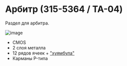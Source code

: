 # Арбитр (315-5364 / TA-04)

Раздел для арбитра.

![image](https://user-images.githubusercontent.com/5828819/177949837-0c19fe41-7c9c-4b1b-a339-cf1166c1b4af.png)

- CMOS
- 2 слоя металла
- 12 рядов ячеек + ["хуямбула"](hujambula.md)
- Карманы P-типа
